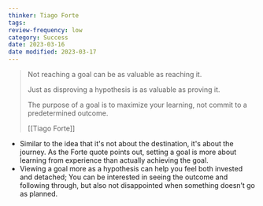 ```yaml
---
thinker: Tiago Forte
tags:
review-frequency: low
category: Success
date: 2023-03-16
date modified: 2023-03-17
---
```


> Not reaching a goal can be as valuable as reaching it.
> 
> Just as disproving a hypothesis is as valuable as proving it.
> 
> The purpose of a goal is to maximize your learning, not commit to a predetermined outcome.
> 
> [[Tiago Forte]]

- Similar to the idea that it's not about the destination, it's about the journey. As the Forte quote points out, setting a goal is more about learning from experience than actually achieving the goal. 
- Viewing a goal more as a hypothesis can help you feel both invested and detached; You can be interested in seeing the outcome and following through, but also not disappointed when something doesn’t go as planned.